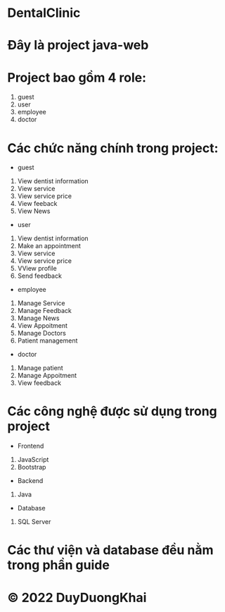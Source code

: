 # DentalClinic
# Đây là project java-web 
# Project bao gồm 4 role: 
1. guest 
2. user
3. employee
4. doctor
# Các chức năng chính trong project: 
- guest 
1. View dentist information
2. View service
3. View service price
4. View feeback
5. View News 
- user 
1. View dentist information
2. Make an appointment
3. View service
4. View service price
5. VView profile 
6. Send feedback
- employee
1. Manage Service
2. Manage Feedback
3. Manage News
4. View Appoitment
5. Manage Doctors
6. Patient management 
- doctor 
1. Manage patient
2. Manage Appoitment
3. View feedback 
# Các công nghệ được sử dụng trong project 
- Frontend 
1. JavaScript
2. Bootstrap
- Backend 
1. Java 
- Database 
1. SQL Server 

# Các thư viện và database đều nằm trong phần guide 
# © 2022 DuyDuongKhai

